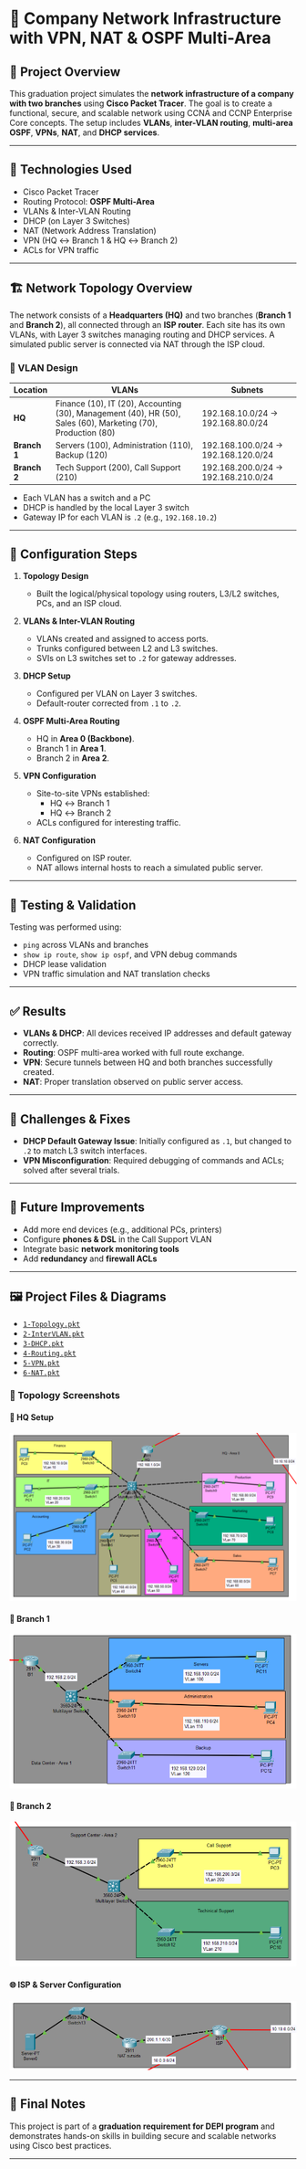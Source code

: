 # 🏢 Company Network Infrastructure with VPN, NAT & OSPF Multi-Area

## 📘 Project Overview

This graduation project simulates the **network infrastructure of a company with two branches** using **Cisco Packet Tracer**. The goal is to create a functional, secure, and scalable network using CCNA and CCNP Enterprise Core concepts. The setup includes **VLANs**, **inter-VLAN routing**, **multi-area OSPF**, **VPNs**, **NAT**, and **DHCP services**.

---

## 🧰 Technologies Used

- Cisco Packet Tracer
- Routing Protocol: **OSPF Multi-Area**
- VLANs & Inter-VLAN Routing
- DHCP (on Layer 3 Switches)
- NAT (Network Address Translation)
- VPN (HQ ↔ Branch 1 & HQ ↔ Branch 2)
- ACLs for VPN traffic

---

## 🏗️ Network Topology Overview

The network consists of a **Headquarters (HQ)** and two branches (**Branch 1** and **Branch 2**), all connected through an **ISP router**. Each site has its own VLANs, with Layer 3 switches managing routing and DHCP services. A simulated public server is connected via NAT through the ISP cloud.

### 🧩 VLAN Design

| Location    | VLANs                                                                              | Subnets                        |
|-------------|-------------------------------------------------------------------------------------|--------------------------------|
| **HQ**      | Finance (10), IT (20), Accounting (30), Management (40), HR (50), Sales (60), Marketing (70), Production (80) | 192.168.10.0/24 → 192.168.80.0/24 |
| **Branch 1**| Servers (100), Administration (110), Backup (120)                                  | 192.168.100.0/24 → 192.168.120.0/24 |
| **Branch 2**| Tech Support (200), Call Support (210)                                              | 192.168.200.0/24 → 192.168.210.0/24 |

- Each VLAN has a switch and a PC
- DHCP is handled by the local Layer 3 switch
- Gateway IP for each VLAN is `.2` (e.g., `192.168.10.2`)

---

## 🔧 Configuration Steps

1. **Topology Design**
   - Built the logical/physical topology using routers, L3/L2 switches, PCs, and an ISP cloud.

2. **VLANs & Inter-VLAN Routing**
   - VLANs created and assigned to access ports.
   - Trunks configured between L2 and L3 switches.
   - SVIs on L3 switches set to `.2` for gateway addresses.

3. **DHCP Setup**
   - Configured per VLAN on Layer 3 switches.
   - Default-router corrected from `.1` to `.2`.

4. **OSPF Multi-Area Routing**
   - HQ in **Area 0 (Backbone)**.
   - Branch 1 in **Area 1**.
   - Branch 2 in **Area 2**.

5. **VPN Configuration**
   - Site-to-site VPNs established:
     - HQ ↔ Branch 1
     - HQ ↔ Branch 2
   - ACLs configured for interesting traffic.

6. **NAT Configuration**
   - Configured on ISP router.
   - NAT allows internal hosts to reach a simulated public server.

---

## 🧪 Testing & Validation

Testing was performed using:
- `ping` across VLANs and branches
- `show ip route`, `show ip ospf`, and VPN debug commands
- DHCP lease validation
- VPN traffic simulation and NAT translation checks

---

## ✅ Results

- **VLANs & DHCP**: All devices received IP addresses and default gateway correctly.
- **Routing**: OSPF multi-area worked with full route exchange.
- **VPN**: Secure tunnels between HQ and both branches successfully created.
- **NAT**: Proper translation observed on public server access.

---

## 🧠 Challenges & Fixes

- **DHCP Default Gateway Issue**: Initially configured as `.1`, but changed to `.2` to match L3 switch interfaces.
- **VPN Misconfiguration**: Required debugging of commands and ACLs; solved after several trials.

---

## 🔮 Future Improvements

- Add more end devices (e.g., additional PCs, printers)
- Configure **phones & DSL** in the Call Support VLAN
- Integrate basic **network monitoring tools**
- Add **redundancy** and **firewall ACLs**

---

## 🖼️ Project Files & Diagrams

- [`1-Topology.pkt`](./FinalProject_Topology.pkt)
- [`2-InterVLAN.pkt`](./FinalProject_Vlans.pkt)
- [`3-DHCP.pkt`](./FinalProject_DHCP.pkt)
- [`4-Routing.pkt`](./FinalProject_OSPF.pkt)
- [`5-VPN.pkt`](./FinalProject_VPN.pkt)
- [`6-NAT.pkt`](./FinalProject_NAT.pkt)

### 🔧 Topology Screenshots

#### 🏢 HQ Setup
![HQ Topology](images/hq_topology.png)

#### 🏬 Branch 1
![Branch 1 Topology](images/branch1_topology.png)

#### 🏬 Branch 2
![Branch 2 Topology](images/branch2_topology.png)

#### 🌐 ISP & Server Configuration
![ISP Setup](images/isp_setup.png)

---

## 📄 Final Notes

This project is part of a **graduation requirement for DEPI program** and demonstrates hands-on skills in building secure and scalable networks using Cisco best practices.

---

